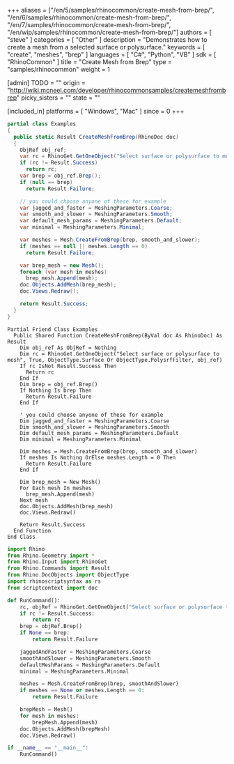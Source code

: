 +++
aliases = ["/en/5/samples/rhinocommon/create-mesh-from-brep/", "/en/6/samples/rhinocommon/create-mesh-from-brep/", "/en/7/samples/rhinocommon/create-mesh-from-brep/", "/en/wip/samples/rhinocommon/create-mesh-from-brep/"]
authors = [ "steve" ]
categories = [ "Other" ]
description = "Demonstrates how to create a mesh from a selected surface or polysurface."
keywords = [ "create", "meshes", "brep" ]
languages = [ "C#", "Python", "VB" ]
sdk = [ "RhinoCommon" ]
title = "Create Mesh from Brep"
type = "samples/rhinocommon"
weight = 1

[admin]
TODO = ""
origin = "http://wiki.mcneel.com/developer/rhinocommonsamples/createmeshfrombrep"
picky_sisters = ""
state = ""

[included_in]
platforms = [ "Windows", "Mac" ]
since = 0
+++

<div class="codetab-content" id="cs">

```cs
partial class Examples
{
  public static Result CreateMeshFromBrep(RhinoDoc doc)
  {
    ObjRef obj_ref;
    var rc = RhinoGet.GetOneObject("Select surface or polysurface to mesh", true, ObjectType.Surface | ObjectType.PolysrfFilter, out obj_ref);
    if (rc != Result.Success)
      return rc;
    var brep = obj_ref.Brep();
    if (null == brep)
      return Result.Failure;

    // you could choose anyone of these for example
    var jagged_and_faster = MeshingParameters.Coarse;
    var smooth_and_slower = MeshingParameters.Smooth;
    var default_mesh_params = MeshingParameters.Default;
    var minimal = MeshingParameters.Minimal;

    var meshes = Mesh.CreateFromBrep(brep, smooth_and_slower);
    if (meshes == null || meshes.Length == 0)
      return Result.Failure;

    var brep_mesh = new Mesh();
    foreach (var mesh in meshes)
      brep_mesh.Append(mesh);
    doc.Objects.AddMesh(brep_mesh);
    doc.Views.Redraw();

    return Result.Success;
  }
}
```

</div>


<div class="codetab-content" id="vb">

```vbnet
Partial Friend Class Examples
  Public Shared Function CreateMeshFromBrep(ByVal doc As RhinoDoc) As Result
	Dim obj_ref As ObjRef = Nothing
	Dim rc = RhinoGet.GetOneObject("Select surface or polysurface to mesh", True, ObjectType.Surface Or ObjectType.PolysrfFilter, obj_ref)
	If rc IsNot Result.Success Then
	  Return rc
	End If
	Dim brep = obj_ref.Brep()
	If Nothing Is brep Then
	  Return Result.Failure
	End If

	' you could choose anyone of these for example
	Dim jagged_and_faster = MeshingParameters.Coarse
	Dim smooth_and_slower = MeshingParameters.Smooth
	Dim default_mesh_params = MeshingParameters.Default
	Dim minimal = MeshingParameters.Minimal

	Dim meshes = Mesh.CreateFromBrep(brep, smooth_and_slower)
	If meshes Is Nothing OrElse meshes.Length = 0 Then
	  Return Result.Failure
	End If

	Dim brep_mesh = New Mesh()
	For Each mesh In meshes
	  brep_mesh.Append(mesh)
	Next mesh
	doc.Objects.AddMesh(brep_mesh)
	doc.Views.Redraw()

	Return Result.Success
  End Function
End Class
```

</div>


<div class="codetab-content" id="py">

```python
import Rhino
from Rhino.Geometry import *
from Rhino.Input import RhinoGet
from Rhino.Commands import Result
from Rhino.DocObjects import ObjectType
import rhinoscriptsyntax as rs
from scriptcontext import doc

def RunCommand():
    rc, objRef = RhinoGet.GetOneObject("Select surface or polysurface to mesh", True, ObjectType.Surface | ObjectType.PolysrfFilter)
    if rc != Result.Success:
        return rc
    brep = objRef.Brep()
    if None == brep:
        return Result.Failure

    jaggedAndFaster = MeshingParameters.Coarse
    smoothAndSlower = MeshingParameters.Smooth
    defaultMeshParams = MeshingParameters.Default
    minimal = MeshingParameters.Minimal

    meshes = Mesh.CreateFromBrep(brep, smoothAndSlower)
    if meshes == None or meshes.Length == 0:
        return Result.Failure

    brepMesh = Mesh()
    for mesh in meshes:
        brepMesh.Append(mesh)
    doc.Objects.AddMesh(brepMesh)
    doc.Views.Redraw()

if __name__ == "__main__":
    RunCommand()
```

</div>
